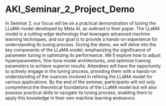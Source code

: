 # AKI_Seminar_2_Project_Demo


In Seminar 2, our focus will be on a practical demonstration of tuning the LLaMA model developed by Meta AI, as outlined in their paper. The LLaMA model is a cutting-edge technology that leverages advanced machine learning techniques, and our goal is to provide a hands-on experience for understanding its tuning process.
During the demo, we will delve into the key components of the LLaMA model, emphasizing the significance of parameter tuning in optimizing its performance. We'll explore how to adjust hyperparameters, fine-tune model architectures, and optimize training parameters to achieve superior results.
Attendees will have the opportunity to actively engage in the tuning process, providing them with a hands-on understanding of the nuances involved in refining the LLaMA model for various applications.
By the end of the seminar, participants will not only comprehend the theoretical foundations of the LLaMA model but will also possess practical skills to navigate its tuning process, enabling them to apply this knowledge in their own machine learning endeavors.